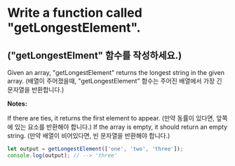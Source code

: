 # Write a function called "getLongestElement".

## ("getLongestElment" 함수를 작성하세요.)

Given an array, "getLongestElement" returns the longest string in the given array.
(배열이 주어졌을때, "getLongestElement" 함수는 주어진 배열에서 가장 긴 문자열을 반환합니다.)

**Notes:**

If there are ties, it returns the first element to appear.
(만약 동률이 있다면, 앞쪽에 있는 요소를 반환해야 합니다.)
If the array is empty, it should return an empty string.
(만약 배열이 비어있다면, 빈 문자열을 반환해야 합니다.)

```js
let output = getLongestElement(['one', 'two', 'three']);
console.log(output); // --> 'three'
```